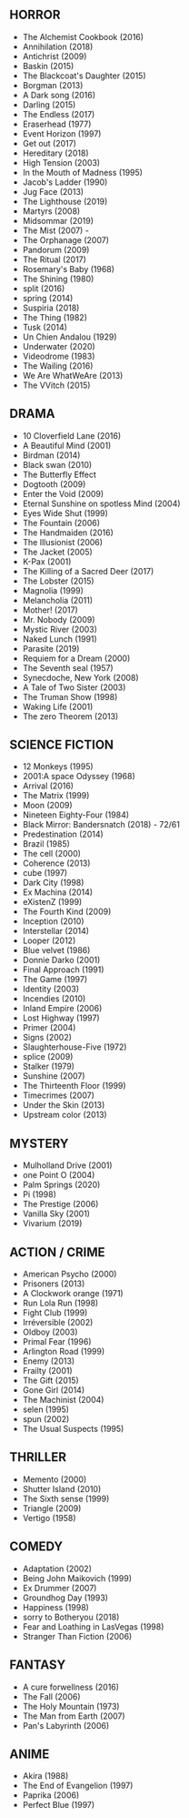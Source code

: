 ## HORROR 
- The Alchemist Cookbook (2016) 
- Annihilation (2018)  
- Antichrist (2009)  
- Baskin (2015) 
- The Blackcoat's Daughter (2015) 
- Borgman (2013) 
- A Dark song (2016) 
- Darling (2015) 
- The Endless (2017) 
- Eraserhead (1977) 
- Event Horizon (1997) 
- Get out (2017) 
- Hereditary (2018) 
- High Tension (2003) 
- In the Mouth of Madness (1995) 
- Jacob's Ladder (1990) 
- Jug Face (2013) 
- The Lighthouse (2019)  
- Martyrs (2008) 
- Midsommar (2019)  
- The Mist (2007) -
- The Orphanage (2007) 
- Pandorum (2009) 
- The Ritual (2017) 
- Rosemary's Baby (1968) 
- The Shining (1980) 
- split (2016) 
- spring (2014)  
- Suspiria (2018) 
- The Thing (1982) 
- Tusk (2014) 
- Un Chien Andalou (1929)
- Underwater (2020) 
- Videodrome (1983) 
- The Wailing (2016) 
- We Are WhatWeAre (2013) 
- The VVitch (2015) 
## DRAMA 
- 10 Cloverfield Lane (2016)  
- A Beautiful Mind (2001) 
- Birdman (2014) 
- Black swan (2010) 
- The Butterfly Effect
- Dogtooth (2009) 
- Enter the Void (2009) 
- Eternal Sunshine on spotless Mind (2004)
- Eyes Wide Shut (1999)
- The Fountain (2006) 
- The Handmaiden (2016)
- The Illusionist (2006)
- The Jacket (2005) 
- K-Pax (2001) 
- The Killing of a Sacred Deer (2017)
- The Lobster (2015)
- Magnolia (1999) 
- Melancholia (2011) 
- Mother! (2017) 
- Mr. Nobody (2009) 
- Mystic River (2003) 
- Naked Lunch (1991) 
- Parasite (2019) 
- Requiem for a Dream (2000) 
- The Seventh seal (1957) 
- Synecdoche, New York (2008) 
- A Tale of Two Sister (2003) 
- The Truman Show (1998) 
- Waking Life (2001) 
- The zero Theorem (2013)
## SCIENCE FICTION 
- 12 Monkeys (1995) 
- 2001:A space Odyssey (1968) 
- Arrival (2016) 
- The Matrix (1999) 
- Moon (2009) 
- Nineteen Eighty-Four (1984) 
- Black Mirror: Bandersnatch (2018) - 72/61 
- Predestination (2014) 
- Brazil (1985) 
- The cell (2000)  
- Coherence (2013) 
- cube (1997) 
- Dark City (1998)
- Ex Machina (2014) 
- eXistenZ (1999) 
- The Fourth Kind (2009)
- Inception (2010) 
- Interstellar (2014) 
- Looper (2012)  
- Blue velvet (1986) 
- Donnie Darko (2001) 
- Final Approach (1991) 
- The Game (1997) 
- Identity (2003) 
- Incendies (2010) 
- Inland Empire (2006) 
- Lost Highway (1997)
- Primer (2004) 
- Signs (2002) 
- Slaughterhouse-Five (1972) 
- splice (2009) 
- Stalker (1979) 
- Sunshine (2007)
- The Thirteenth Floor (1999) 
- Timecrimes (2007) 
- Under the Skin (2013) 
- Upstream color (2013) 
## MYSTERY 
- Mulholland Drive (2001) 
- one Point O (2004)
- Palm Springs (2020) 
- Pi (1998) 
- The Prestige (2006) 
- Vanilla Sky (2001)  
- Vivarium (2019) 
## ACTION / CRIME 
- American Psycho (2000)
- Prisoners (2013) 
- A Clockwork orange (1971) 
- Run Lola Run (1998) 
- Fight Club (1999)
- Irréversible (2002)
- Oldboy (2003) 
- Primal Fear (1996) 
- Arlington Road (1999)
- Enemy (2013) 
- Frailty (2001) 
- The Gift (2015)
- Gone Girl (2014) 
- The Machinist (2004) 
- selen (1995) 
- spun (2002) 
- The Usual Suspects (1995)
## THRILLER 
- Memento (2000) 
- Shutter Island (2010) 
- The Sixth sense (1999) 
- Triangle (2009) 
- Vertigo (1958) 
## COMEDY 
- Adaptation (2002) 
- Being John Maikovich (1999) 
- Ex Drummer (2007) 
- Groundhog Day (1993) 
- Happiness (1998) 
- sorry to Botheryou (2018) 
- Fear and Loathing in LasVegas (1998) 
- Stranger Than Fiction (2006) 
## FANTASY 
- A cure forwellness (2016) 
- The Fall (2006)  
- The Holy Mountain (1973)
- The Man from Earth (2007) 
- Pan's Labyrinth (2006) 
## ANIME 
- Akira (1988) 
- The End of Evangelion (1997) 
- Paprika (2006) 
- Perfect Blue (1997) 
